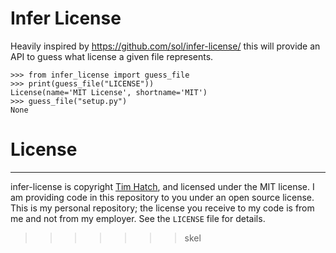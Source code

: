# Infer License

Heavily inspired by https://github.com/sol/infer-license/ this will provide an
API to guess what license a given file represents.

```
>>> from infer_license import guess_file
>>> print(guess_file("LICENSE"))
License(name='MIT License', shortname='MIT')
>>> guess_file("setup.py")
None
```

# License
-------

infer-license is copyright [Tim Hatch](http://timhatch.com/), and licensed under
the MIT license.  I am providing code in this repository to you under an open
source license.  This is my personal repository; the license you receive to
my code is from me and not from my employer. See the `LICENSE` file for details.
>>>>>>> skel
